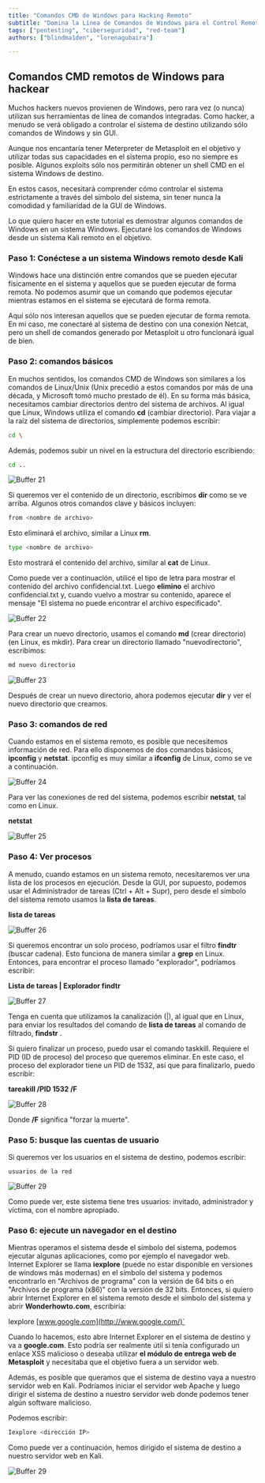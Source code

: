 ```yaml
---
title: "Comandos CMD de Windows para Hacking Remoto"
subtitle: "Domina la Línea de Comandos de Windows para el Control Remoto de Sistemas"
tags: ["pentesting", "ciberseguridad", "red-team"]
authors: ["blindma1den", "lorenagubaira"]

---
```


## Comandos CMD remotos de Windows para hackear

Muchos hackers nuevos provienen de Windows, pero rara vez (o nunca) utilizan sus herramientas de línea de comandos integradas. Como hacker, a menudo se verá obligado a controlar el sistema de destino utilizando sólo comandos de Windows y sin GUI.

Aunque nos encantaría tener Meterpreter de Metasploit en el objetivo y utilizar todas sus capacidades en el sistema propio, eso no siempre es posible. Algunos exploits sólo nos permitirán obtener un shell CMD en el sistema Windows de destino.

En estos casos, necesitará comprender cómo controlar el sistema estrictamente a través del símbolo del sistema, sin tener nunca la comodidad y familiaridad de la GUI de Windows.

Lo que quiero hacer en este tutorial es demostrar algunos comandos de Windows en un sistema Windows. Ejecutaré los comandos de Windows desde un sistema Kali remoto en el objetivo.

### Paso 1: Conéctese a un sistema Windows remoto desde Kali

Windows hace una distinción entre comandos que se pueden ejecutar físicamente en el sistema y aquellos que se pueden ejecutar de forma remota. No podemos asumir que un comando que podemos ejecutar mientras estamos en el sistema se ejecutará de forma remota.

Aquí sólo nos interesan aquellos que se pueden ejecutar de forma remota. En mi caso, me conectaré al sistema de destino con una conexión Netcat, pero un shell de comandos generado por Metasploit u otro funcionará igual de bien.

### Paso 2: comandos básicos

En muchos sentidos, los comandos CMD de Windows son similares a los comandos de Linux/Unix (Unix precedió a estos comandos por más de una década, y Microsoft tomó mucho prestado de él). En su forma más básica, necesitamos cambiar directorios dentro del sistema de archivos. Al igual que Linux, Windows utiliza el comando **cd** (cambiar directorio). Para viajar a la raíz del sistema de directorios, simplemente podemos escribir:

```bash
cd \
```

Además, podemos subir un nivel en la estructura del directorio escribiendo:

```bash
cd ..
```

![Buffer 21](https://github.com/4GeeksAcademy/cybersecurity-syllabus/blob/main/assets/buffer21.png?raw=true)

Si queremos ver el contenido de un directorio, escribimos **dir** como se ve arriba. Algunos otros comandos clave y básicos incluyen:

```bash
from <nombre de archivo>
```

Esto eliminará el archivo, similar a Linux **rm**.

```bash
type <nombre de archivo>
```

Esto mostrará el contenido del archivo, similar al **cat** de Linux.

Como puede ver a continuación, utilicé el tipo de letra para mostrar el contenido del archivo confidencial.txt. Luego **elimino** el archivo confidencial.txt y, cuando vuelvo a mostrar su contenido, aparece el mensaje "El sistema no puede encontrar el archivo especificado".

![Buffer 22](https://github.com/4GeeksAcademy/cybersecurity-syllabus/blob/main/assets/buffer22.png?raw=true)

Para crear un nuevo directorio, usamos el comando **md** (crear directorio) (en Linux, es mkdir). Para crear un directorio llamado "nuevodirectorio", escribimos:

```bash 
md nuevo directorio
```

![Buffer 23](https://github.com/4GeeksAcademy/cybersecurity-syllabus/blob/main/assets/buffer23.png?raw=true)

Después de crear un nuevo directorio, ahora podemos ejecutar **dir** y ver el nuevo directorio que creamos.

### Paso 3: comandos de red

Cuando estamos en el sistema remoto, es posible que necesitemos información de red. Para ello disponemos de dos comandos básicos, **ipconfig** y **netstat**. ipconfig es muy similar a **ifconfig** de Linux, como se ve a continuación.

![Buffer 24](https://github.com/4GeeksAcademy/cybersecurity-syllabus/blob/main/assets/buffer24.png?raw=true)

Para ver las conexiones de red del sistema, podemos escribir **netstat**, tal como en Linux.

**netstat**

![Buffer 25](https://github.com/4GeeksAcademy/cybersecurity-syllabus/blob/main/assets/buffer25.png?raw=true)

### Paso 4: Ver procesos

A menudo, cuando estamos en un sistema remoto, necesitaremos ver una lista de los procesos en ejecución. Desde la GUI, por supuesto, podemos usar el Administrador de tareas (Ctrl + Alt + Supr), pero desde el símbolo del sistema remoto usamos la **lista de tareas**.

**lista de tareas**

![Buffer 26](https://github.com/4GeeksAcademy/cybersecurity-syllabus/blob/main/assets/buffer26.png?raw=true)

Si queremos encontrar un solo proceso, podríamos usar el filtro **findtr** (buscar cadena). Esto funciona de manera similar a **grep** en Linux. Entonces, para encontrar el proceso llamado "explorador", podríamos escribir:

**Lista de tareas | Explorador findtr**

![Buffer 27](https://github.com/4GeeksAcademy/cybersecurity-syllabus/blob/main/assets/buffer27.png?raw=true)

Tenga en cuenta que utilizamos la canalización (|), al igual que en Linux, para enviar los resultados del comando de **lista de tareas** al comando de filtrado, **findstr** .

Si quiero finalizar un proceso, puedo usar el comando taskkill. Requiere el PID (ID de proceso) del proceso que queremos eliminar. En este caso, el proceso del explorador tiene un PID de 1532, así que para finalizarlo, puedo escribir:

**tareakill /PID 1532 /F**

![Buffer 28](https://github.com/4GeeksAcademy/cybersecurity-syllabus/blob/main/assets/buffer28.png?raw=true)

Donde **/F** significa "forzar la muerte".

### Paso 5: busque las cuentas de usuario

Si queremos ver los usuarios en el sistema de destino, podemos escribir:

`usuarios de la red`

![Buffer 29](https://github.com/4GeeksAcademy/cybersecurity-syllabus/blob/main/assets/buffer29.png?raw=true)

Como puede ver, este sistema tiene tres usuarios: invitado, administrador y víctima, con el nombre apropiado.

### Paso 6: ejecute un navegador en el destino

Mientras operamos el sistema desde el símbolo del sistema, podemos ejecutar algunas aplicaciones, como por ejemplo el navegador web. Internet Explorer se llama **iexplore** (puede no estar disponible en versiones de windows más modernas) en el símbolo del sistema y podemos encontrarlo en "Archivos de programa" con la versión de 64 bits o en "Archivos de programa (x86)" con la versión de 32 bits. Entonces, si quiero abrir Internet Explorer en el sistema remoto desde el símbolo del sistema y abrir **Wonderhowto.com**, escribiría:

Iexplore [www.google.com](http://www.google.com/)`

Cuando lo hacemos, esto abre Internet Explorer en el sistema de destino y va a **google.com**. Esto podría ser realmente útil si tenía configurado un enlace XSS malicioso o deseaba utilizar **el módulo de entrega web de Metasploit** y necesitaba que el objetivo fuera a un servidor web.

Además, es posible que queramos que el sistema de destino vaya a nuestro servidor web en Kali. Podríamos iniciar el servidor web Apache y luego dirigir el sistema de destino a nuestro servidor web donde podemos tener algún software malicioso.

Podemos escribir:

```bash 
Iexplore <dirección IP>
```

Como puede ver a continuación, hemos dirigido el sistema de destino a nuestro servidor web en Kali.

![Buffer 29](https://github.com/4GeeksAcademy/cybersecurity-syllabus/blob/main/assets/buffer29.png?raw=true)